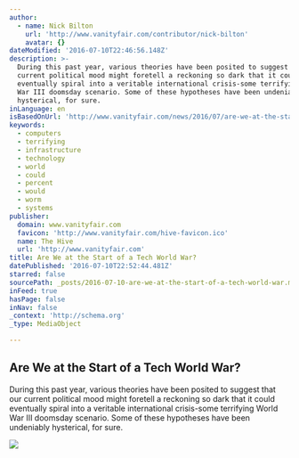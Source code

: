 ```yaml
---
author:
  - name: Nick Bilton
    url: 'http://www.vanityfair.com/contributor/nick-bilton'
    avatar: {}
dateModified: '2016-07-10T22:46:56.148Z'
description: >-
  During this past year, various theories have been posited to suggest that our
  current political mood might foretell a reckoning so dark that it could
  eventually spiral into a veritable international crisis-some terrifying World
  War III doomsday scenario. Some of these hypotheses have been undeniably
  hysterical, for sure.
inLanguage: en
isBasedOnUrl: 'http://www.vanityfair.com/news/2016/07/are-we-at-the-start-of-a-tech-world-war'
keywords:
  - computers
  - terrifying
  - infrastructure
  - technology
  - world
  - could
  - percent
  - would
  - worm
  - systems
publisher:
  domain: www.vanityfair.com
  favicon: 'http://www.vanityfair.com/hive-favicon.ico'
  name: The Hive
  url: 'http://www.vanityfair.com'
title: Are We at the Start of a Tech World War?
datePublished: '2016-07-10T22:52:44.481Z'
starred: false
sourcePath: _posts/2016-07-10-are-we-at-the-start-of-a-tech-world-war.md
inFeed: true
hasPage: false
inNav: false
_context: 'http://schema.org'
_type: MediaObject

---
```

<article style=""><h1>Are We at the Start of a Tech World War?</h1><p>During this past year, various theories have been posited to suggest that our current political mood might foretell a reckoning so dark that it could eventually spiral into a veritable international crisis-some terrifying World War III doomsday scenario. Some of these hypotheses have been undeniably hysterical, for sure.</p><img src="http://media.vanityfair.com/photos/5776cbe0bcd0f7fe65990694/16:9/w_1200,h_630,c_limit/nick-bilton-tech-war.jpg" /></article>